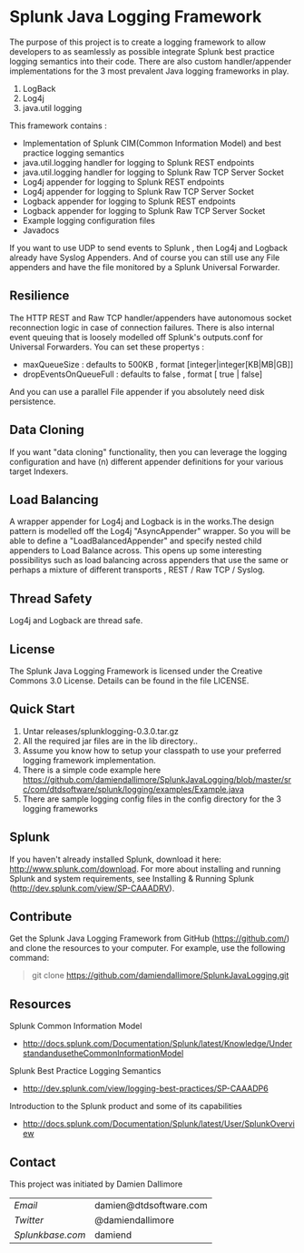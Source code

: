 # Splunk Java Logging Framework

The purpose of this project is to create a logging framework to allow developers to as seamlessly as possible
integrate Splunk best practice logging semantics into their code.
There are also custom handler/appender implementations for the 3 most prevalent Java logging frameworks in play.

1.	LogBack
2.	Log4j
3.	java.util logging

This framework contains :

*   Implementation of Splunk CIM(Common Information Model) and best practice logging semantics
*   java.util.logging handler for logging to Splunk REST endpoints
*   java.util.logging handler for logging to Splunk Raw TCP Server Socket
*   Log4j appender for logging to Splunk REST endpoints
*   Log4j appender for logging to Splunk Raw TCP Server Socket
*   Logback appender for logging to Splunk REST endpoints
*   Logback appender for logging to Splunk Raw TCP Server Socket
*   Example logging configuration files
*   Javadocs

If you want to use UDP to send events to Splunk , then Log4j and Logback  already have Syslog Appenders.
And of course you can still use any File appenders and have the file monitored by a Splunk Universal Forwarder.

## Resilience

The HTTP REST and Raw TCP handler/appenders have autonomous socket reconnection logic in case of connection failures.
There is also internal event queuing that is loosely modelled off Splunk's outputs.conf for Universal Forwarders.
You can set these propertys :
* maxQueueSize : defaults to 500KB , format [integer|integer[KB|MB|GB]]
* dropEventsOnQueueFull : defaults to false , format [ true | false]

And you can use a parallel File appender if you absolutely need disk persistence.

## Data Cloning

If you want "data cloning" functionality, then you can leverage the logging configuration and have (n) different appender
definitions for your various target Indexers.

## Load Balancing

A wrapper appender for Log4j and Logback is in the works.The design pattern is modelled off the Log4j "AsyncAppender" wrapper.
So you will be able to define a "LoadBalancedAppender" and specify nested child appenders to Load Balance across.
This opens up some interesting possibilitys such as load balancing across appenders that use the same or perhaps a 
mixture of different transports , REST / Raw TCP / Syslog.

## Thread Safety

Log4j and Logback are thread safe.

## License

The Splunk Java Logging Framework is licensed under the Creative Commons 3.0 License. 
Details can be found in the file LICENSE.

## Quick Start

1.	Untar releases/splunklogging-0.3.0.tar.gz
2.	All the required jar files are in the lib directory..
3.	Assume you know how to setup your classpath to use your preferred logging framework implementation.
4.	There is a simple code example here https://github.com/damiendallimore/SplunkJavaLogging/blob/master/src/com/dtdsoftware/splunk/logging/examples/Example.java
5.	There are sample logging config files in the config directory for the 3 logging frameworks

## Splunk

If you haven't already installed Splunk, download it here: 
http://www.splunk.com/download. For more about installing and running Splunk 
and system requirements, see Installing & Running Splunk 
(http://dev.splunk.com/view/SP-CAAADRV).

## Contribute

Get the Splunk Java Logging Framework from GitHub (https://github.com/) and clone the 
resources to your computer. For example, use the following command: 

>  git clone https://github.com/damiendallimore/SplunkJavaLogging.git

## Resources

Splunk Common Information Model

* http://docs.splunk.com/Documentation/Splunk/latest/Knowledge/UnderstandandusetheCommonInformationModel

Splunk Best Practice Logging Semantics

* http://dev.splunk.com/view/logging-best-practices/SP-CAAADP6

Introduction to the Splunk product and some of its capabilities

* http://docs.splunk.com/Documentation/Splunk/latest/User/SplunkOverview

## Contact

This project was initiated by Damien Dallimore
<table>

<tr>
<td><em>Email</em></td>
<td>damien@dtdsoftware.com</td>
</tr>

<tr>
<td><em>Twitter</em>
<td>@damiendallimore</td>
</tr>

<tr>
<td><em>Splunkbase.com</em>
<td>damiend</td>
</tr>

</table>













